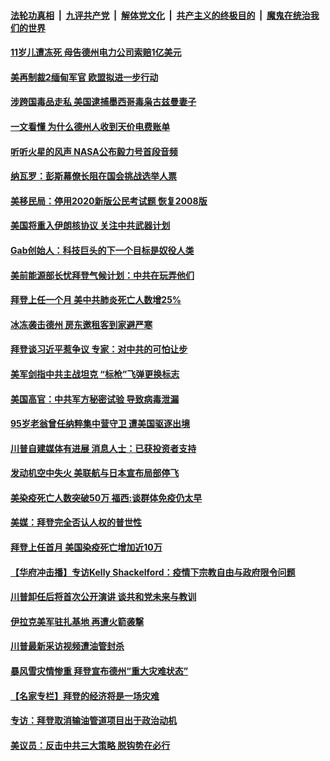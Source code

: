 

####  [法轮功真相](../../../../basic/blob/master/README.md?t=02232101) &nbsp;|&nbsp; [九评共产党](../../../../9ping.md/blob/master/README.md?t=02232101) &nbsp;|&nbsp; [解体党文化](../../../../jtdwh.md/blob/master/README.md?t=02232101)  &nbsp;|&nbsp; [共产主义的终极目的](../../../../gczydzjmd.md/blob/master/README.md?t=02232101) &nbsp;|&nbsp; [魔鬼在统治我们的世界](../../../../mgztzwmdsj.md/blob/master/README.md?t=02232101) 

#### [11岁儿遭冻死 母告德州电力公司索赔1亿美元](../pages/prog203/a103060126.md?t=02232101) 

#### [美再制裁2缅甸军官 欧盟拟进一步行动](../pages/prog203/a103060111.md?t=02232101) 

#### [涉跨国毒品走私 美国逮捕墨西哥毒枭古兹曼妻子](../pages/prog203/a103060092.md?t=02232101) 

#### [一文看懂 为什么德州人收到天价电费账单](../pages/prog203/a103060057.md?t=02232101) 

#### [听听火星的风声 NASA公布毅力号首段音频](../pages/prog203/a103060025.md?t=02232101) 

#### [纳瓦罗：彭斯幕僚长阻在国会挑战选举人票](../pages/prog203/a103059835.md?t=02232101) 

#### [美移民局：停用2020新版公民考试题 恢复2008版](../pages/prog203/a103059825.md?t=02232101) 

#### [美国将重入伊朗核协议 关注中共武器计划](../pages/prog203/a103059809.md?t=02232101) 

#### [Gab创始人：科技巨头的下一个目标是奴役人类](../pages/prog203/a103059624.md?t=02232101) 

#### [美前能源部长忧拜登气候计划：中共在玩弄他们](../pages/prog203/a103059614.md?t=02232101) 

#### [拜登上任一个月 美中共肺炎死亡人数增25%](../pages/prog203/a103059618.md?t=02232101) 

#### [冰冻袭击德州 房东邀租客到家避严寒](../pages/prog203/a103059563.md?t=02232101) 

#### [拜登谈习近平惹争议 专家：对中共的可怕让步](../pages/prog203/a103059411.md?t=02232101) 

#### [美军剑指中共主战坦克 “标枪”飞弹更换标志](../pages/prog203/a103059387.md?t=02232101) 

#### [美国高官：中共军方秘密试验 导致病毒泄漏](../pages/prog203/a103059378.md?t=02232101) 

#### [95岁老翁曾任纳粹集中营守卫 遭美国驱逐出境](../pages/prog203/a103059257.md?t=02232101) 

#### [川普自建媒体有进展 消息人士：已获投资者支持](../pages/prog203/a103059251.md?t=02232101) 

#### [发动机空中失火 美联航与日本宣布局部停飞](../pages/prog203/a103059239.md?t=02232101) 

#### [美染疫死亡人数突破50万 福西:谈群体免疫仍太早](../pages/prog203/a103059190.md?t=02232101) 

#### [美媒：拜登完全否认人权的普世性](../pages/prog203/a103059160.md?t=02232101) 

#### [拜登上任首月 美国染疫死亡增加近10万](../pages/prog203/a103059194.md?t=02232101) 

#### [【华府冲击播】专访Kelly Shackelford：疫情下宗教自由与政府限令问题](../pages/prog203/a103059143.md?t=02232101) 

#### [川普卸任后将首次公开演讲 谈共和党未来与教训](../pages/prog203/a103059090.md?t=02232101) 

#### [伊拉克美军驻扎基地 再遭火箭袭撃](../pages/prog203/a103058965.md?t=02232101) 

#### [川普最新采访视频遭油管封杀](../pages/prog203/a103058888.md?t=02232101) 


#### [暴风雪灾情惨重 拜登宣布德州“重大灾难状态”](../pages/prog203/a103058844.md?t=02232101) 

#### [【名家专栏】拜登的经济将是一场灾难](../pages/prog203/a103058834.md?t=02232101) 

#### [专访：拜登取消输油管道项目出于政治动机](../pages/prog203/a103058741.md?t=02232101) 

#### [美议员：反击中共三大策略 脱钩势在必行](../pages/prog203/a103058703.md?t=02232101) 

